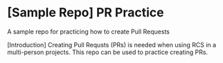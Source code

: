 # [Sample Repo] PR Practice
A sample repo for practicing how to create Pull Requests

[Introduction]
Creating Pull Requsts (PRs) is needed when using RCS in a multi-person projects. This repo can be used to practice creating PRs.
